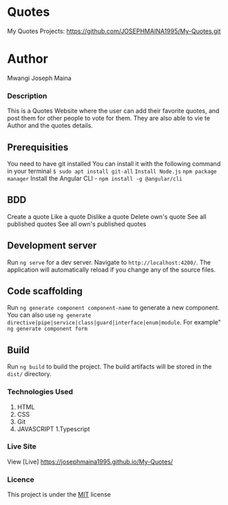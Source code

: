 # Quotes
My Quotes Projects: https://github.com/JOSEPHMAINA1995/My-Quotes.git

# Author
Mwangi Joseph Maina

### Description
This is a Quotes Website where the user can add their favorite quotes, and post them for other people to vote for them. They are also able to vie te Author and the quotes details.

## Prerequisities
You need to have git installed
You can install it with the following command in your terminal
`$ sudo apt install git-all`
`Install Node.js`
`npm package manager`
Install the Angular CLI - `npm install -g @angular/cli`

## BDD
Create a quote
Like a quote
Dislike a quote
Delete own's quote
See all published quotes
See all own's published quotes


## Development server

Run `ng serve` for a dev server. Navigate to `http://localhost:4200/`. The application will automatically reload if you change any of the source files.

## Code scaffolding

Run `ng generate component component-name` to generate a new component. You can also use `ng generate directive|pipe|service|class|guard|interface|enum|module`.
For example" `ng generate component form`

## Build

Run `ng build` to build the project. The build artifacts will be stored in the `dist/` directory.

### Technologies Used
1. HTML
1. CSS
1. Git
1. JAVASCRIPT
1.Typescript

### Live Site
View [Live] https://josephmaina1995.github.io/My-Quotes/

### Licence
This project is under the  [MIT](license) license